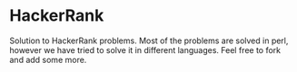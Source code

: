 HackerRank
==========

Solution to HackerRank problems. Most of the problems are solved in perl, however we have tried to solve it in different languages. Feel free to fork and add some more.
